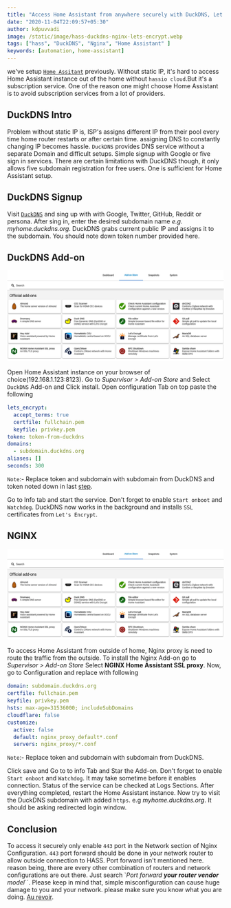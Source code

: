 ```yaml
---
title: "Access Home Assistant from anywhere securely with DuckDNS, Let's Encrypt and NGINX"
date: "2020-11-04T22:09:57+05:30"
author: kdpuvvadi
image: /static/image/hass-duckdns-nginx-lets-encrypt.webp
tags: ["hass", "DuckDNS", "Nginx", "Home Assistant" ]
keywords: [automation, home-assistant]
---
```


we've setup [`Home Assitant`](home-assistant-setup.md) previously. Without static IP, it's hard to access Home Assistant instance out of the home without `hassio cloud`.But it's a subscription service. One of the reason one might choose Home Assistant is to avoid subscription services from a lot of providers.

## DuckDNS Intro

Problem without static IP is, ISP's assigns different IP from their pool every time home router restarts or after certain time. assigning DNS to constantly changing IP becomes hassle. `DuckDNS` provides DNS service without a separate Domain and difficult setups. Simple signup with Google or five sign in services. There are certain limitations with DuckDNS though, it only allows five subdomain registration for free users. One is sufficient for Home Assistant setup.

## DuckDNS Signup

Visit [`DuckDNS`](https://www.duckdns.org/) and sing up with with Google, Twitter, GitHub, Reddit or persona. After sing in, enter the desired subdomain name *e.g. myhome.duckdns.org*. DuckDNS grabs current public IP and assigns it to the subdomain. You should note down token number provided here.

## DuckDNS Add-on

![hass addon store](/static/image/hass_addon_store.webp)

Open Home Assistant instance on your browser of choice(192.168.1.123:8123). Go to *Supervisor > Add-on Store* and Select `DuckDNS` Add-on and Click install. Open configuration Tab on top paste the following

```yaml
lets_encrypt:
  accept_terms: true
  certfile: fullchain.pem
  keyfile: privkey.pem
token: token-from-duckdns
domains:
  - subdomain.duckdns.org
aliases: []
seconds: 300
```

`Note`:- Replace token and subdomain with subdomain from DuckDNS and token noted down in last [step](#duckdns-signup).

Go to Info tab and start the service. Don't forget to enable `Start onboot` and `Watchdog`. DuckDNS now works in the background and installs `SSL` certificates from `Let's Encrypt`.

## NGINX

![hass addon store search](/static/image/hass_addon_store.webp)

To access Home Assistant from outside of home, Nginx proxy is need to route the traffic from the outside. To install the Nginx Add-on go to *Supervisor > Add-on Store* Select **NGINX Home Assistant SSL proxy**. Now, go to Configuration and replace with following

```yaml
domain: subdomain.duckdns.org
certfile: fullchain.pem
keyfile: privkey.pem
hsts: max-age=31536000; includeSubDomains
cloudflare: false
customize:
  active: false
  default: nginx_proxy_default*.conf
  servers: nginx_proxy/*.conf
```

`Note`:- Replace token and subdomain with subdomain from DuckDNS.

Click save and Go to to info Tab and Star the Add-on. Don't forget to enable `Start onboot` and `Watchdog`. It may take sometime before it enables connection. Status of the service can be checked at Logs Sections. After everything completed, restart the Home Assistant instance. Now try to visit the DuckDNS subdomain with added `https`. e.g *myhome.duckdns.org*. It should be asking redirected login window.

## Conclusion

To access it securely only enable `443` port in the Network section of Nginx Configuration. `443` port forward should be done in your network router to allow outside connection to HASS. Port forward isn't mentioned here. reason being, there are every other combination of routers and network configurations are out there. Just search `*Port forward **your router vendor** model*``. Please keep in mind that, simple misconfiguration can cause huge damage to you and your network. please make sure you know what you are doing. [Au revoir](#conclusion).
